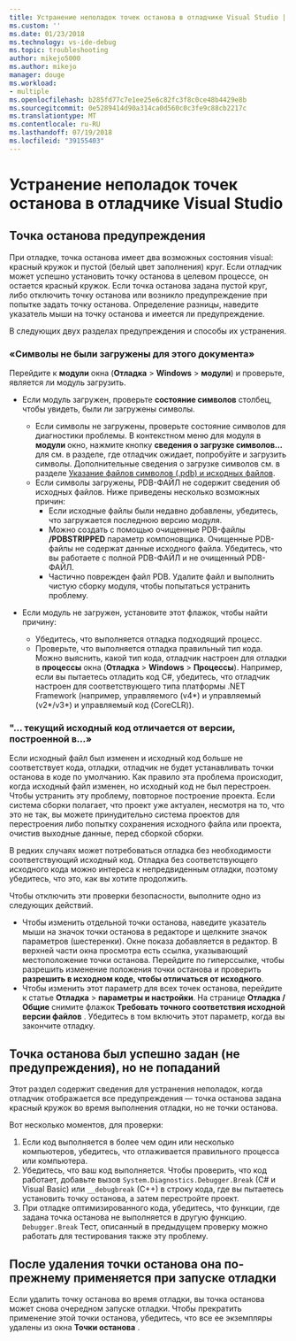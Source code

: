 ```yaml
---
title: Устранение неполадок точек останова в отладчике Visual Studio | Документация Майкрософт
ms.custom: ''
ms.date: 01/23/2018
ms.technology: vs-ide-debug
ms.topic: troubleshooting
author: mikejo5000
ms.author: mikejo
manager: douge
ms.workload:
- multiple
ms.openlocfilehash: b285fd77c7e1ee25e6c82fc3f8c0ce48b4429e8b
ms.sourcegitcommit: 0e5289414d90a314ca0d560c0c3fe9c88cb2217c
ms.translationtype: MT
ms.contentlocale: ru-RU
ms.lasthandoff: 07/19/2018
ms.locfileid: "39155403"
---
```

# <a name="troubleshoot-breakpoints-in-the-visual-studio-debugger"></a>Устранение неполадок точек останова в отладчике Visual Studio

## <a name="breakpoint-warnings"></a>Точка останова предупреждения

При отладке, точка останова имеет два возможных состояния visual: красный кружок и пустой (белый цвет заполнения) круг. Если отладчик может успешно установить точку останова в целевом процессе, он остается красный кружок. Если точка останова задана пустой круг, либо отключить точку останова или возникло предупреждение при попытке задать точку останова. Определение разницы, наведите указатель мыши на точку останова и имеется ли предупреждение.

В следующих двух разделах предупреждения и способы их устранения. 

### <a name="no-symbols-have-been-loaded-for-this-document"></a>«Символы не были загружены для этого документа» 

Перейдите к **модули** окна (**Отладка** > **Windows** > **модули**) и проверьте, является ли модуль загрузить.  
* Если модуль загружен, проверьте **состояние символов** столбец, чтобы увидеть, были ли загружены символы. 
  * Если символы не загружены, проверьте состояние символов для диагностики проблемы. В контекстном меню для модуля в **модули** окно, нажмите кнопку **сведения о загрузке символов...**  для см. в разделе, где отладчик ожидает, попробуйте и загрузить символы. Дополнительные сведения о загрузке символов см. в разделе [Указание файлов символов (.pdb) и исходных файлов](../debugger/specify-symbol-dot-pdb-and-source-files-in-the-visual-studio-debugger.md).  
  * Если символы загружены, PDB-ФАЙЛ не содержит сведения об исходных файлов. Ниже приведены несколько возможных причин: 
    * Если исходные файлы были недавно добавлены, убедитесь, что загружается последнюю версию модуля.  
    * Можно создать с помощью очищенные PDB-файлы **/PDBSTRIPPED** параметр компоновщика. Очищенные PDB-файлы не содержат данные исходного файла. Убедитесь, что вы работаете с полной PDB-ФАЙЛ и не очищенный PDB-ФАЙЛ.  
    * Частично поврежден файл PDB. Удалите файл и выполнить чистую сборку модуля, чтобы попытаться устранить проблему. 

* Если модуль не загружен, установите этот флажок, чтобы найти причину: 
  * Убедитесь, что выполняется отладка подходящий процесс. 
  * Проверьте, что выполняется отладка правильный тип кода. Можно выяснить, какой тип кода, отладчик настроен для отладки в **процессы** окна (**Отладка** > **Windows**  >  **Процессы**). Например, если вы пытаетесь отладить код C#, убедитесь, что отладчик настроен для соответствующего типа платформы .NET Framework (например, управляемого (v4\*) и управляемый (v2\*/v3\*) и управляемый код (CoreCLR)). 

### <a name="-the-current-source-code-is-different-from-the-version-built-into"></a>"… текущий исходный код отличается от версии, построенной в...» 

Если исходный файл был изменен и исходный код больше не соответствует кода, отладки, отладчик не будет устанавливать точки останова в коде по умолчанию. Как правило эта проблема происходит, когда исходный файл изменен, но исходный код не был перестроен. Чтобы устранить эту проблему, повторное построение проекта. Если система сборки полагает, что проект уже актуален, несмотря на то, что это не так, вы можете принудительно система проектов для перестроения либо попытку сохранения исходного файла или проекта, очистив выходные данные, перед сборкой сборки. 

В редких случаях может потребоваться отладка без необходимости соответствующий исходный код. Отладка без соответствующего исходного кода можно интереса к непредвиденным отладки, поэтому убедитесь, что это, как вы хотите продолжить.  

Чтобы отключить эти проверки безопасности, выполните одно из следующих действий. 
* Чтобы изменить отдельной точки останова, наведите указатель мыши на значок точки останова в редакторе и щелкните значок параметров (шестеренки). Окне показа добавляется в редактор. В верхней части окна просмотра есть ссылка, указывающий местоположение точки останова. Перейдите по гиперссылке, чтобы разрешить изменение положения точки останова и проверить **разрешить в исходном коде, чтобы отличаться от исходного**.
* Чтобы изменить этот параметр для всех точек останова, перейдите к статье **Отладка** > **параметры и настройки**. На странице **Отладка / Общие** снимите флажок **Требовать точного соответствия исходной версии файлов** . Убедитесь в том включить этот параметр, когда вы закончите отладку. 

## <a name="the-breakpoint-was-successfully-set-no-warning-but-didnt-hit"></a>Точка останова был успешно задан (не предупреждения), но не попаданий 

Этот раздел содержит сведения для устранения неполадок, когда отладчик отображается все предупреждения — точка останова задана красный кружок во время выполнения отладки, но не точки останова. 

Вот несколько моментов, для проверки: 
1. Если код выполняется в более чем один или несколько компьютеров, убедитесь, что отлаживается правильного процесса или компьютера.  
2. Убедитесь, что ваш код выполняется. Чтобы проверить, что код работает, добавьте вызов `System.Diagnostics.Debugger.Break` (C# и Visual Basic) или `__debugbreak` (C++) в строку кода, где вы пытаетесь установить точку останова, а затем перестройте проект. 
3. При отладке оптимизированного кода, убедитесь, что функции, где задана точка останова не выполняется в другую функцию. `Debugger.Break` Тест, описанный в предыдущем проверку можно работать для тестирования также эту проблему. 

## <a name="i-deleted-a-breakpoint-but-i-continue-to-hit-it-when-i-start-debugging-again"></a>После удаления точки останова она по-прежнему применяется при запуске отладки 

Если удалить точку останова во время отладки, вы точка останова может снова очередном запуске отладки. Чтобы прекратить применение этой точки останова, убедитесь, что все ее экземпляры удалены из окна **Точки останова** .  
